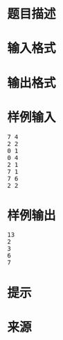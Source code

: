 
<br/>

# 题目描述



# 输入格式



# 输出格式



# 样例输入


<pre>7 4
2 2
0 1
0 4
2 1
7 1
7 6
2 2
</pre>

# 样例输出


<pre>13
2
3
6
7</pre>

# 提示



# 来源


<p>
<br/>
</p>
